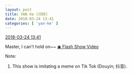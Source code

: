 ```yaml
---
layout: post
title: YAN Ke (闫钶)
date: 2018-03-24 13:41
categories: [ 'yan-ke' ]
---
```


<div class="weibo-info">
  <a href="https://weibo.com/6505423304/G8QGzo7hF">2018-03-24 13:41</a>
</div>

Master, I can't hold on~~ [◉ Flash Show Video](https://weibo.com/tv/v/G8QGzo7hF)

<!-- more -->

Note:
1. This show is imitating a meme on Tik Tok (Douyin; 抖音).
